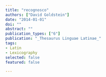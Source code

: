 ```yaml
---
title: "recognosco"
authors: ["David Goldstein"]
date: "2014-01-01"
doi: ""
abstract: ""
publication_types: ["6"]
publication: "_Thesaurus Linguae Latinae_"
tags:
- Latin
- Lexicography
selected: false
featured: false

---
```


